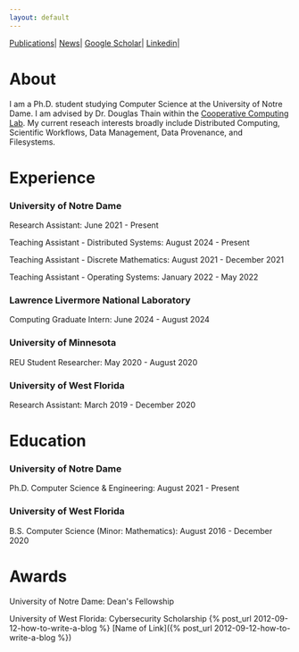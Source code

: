 ```yaml
---
layout: default
---
```


[Publications](./publications.html)|
[News](./news.html)|
[Google Scholar](https://scholar.google.com/citations?user=Zy8_mrwAAAAJ&hl=en)|
[Linkedin](https://www.linkedin.com/in/barry-sly-delgado-486b67134/)|

# About

I am a Ph.D. student studying Computer Science at the University of Notre Dame. I am advised by Dr. Douglas Thain within the [Cooperative Computing Lab](https://ccl.cse.nd.edu/). My current reseach interests broadly include Distributed Computing, Scientific Workflows, Data Management, Data Provenance, and Filesystems.

# Experience
### University of Notre Dame

Research Assistant: June 2021 - Present

Teaching Assistant - Distributed Systems: August 2024 - Present

Teaching Assistant - Discrete Mathematics: August 2021 - December 2021

Teaching Assistant - Operating Systems: January 2022 - May 2022

### Lawrence Livermore National Laboratory

Computing Graduate Intern: June 2024 - August 2024

### University of Minnesota

REU Student Researcher: May 2020 - August 2020

### University of West Florida
Research Assistant: March 2019 - December 2020


# Education 

### University of Notre Dame

Ph.D. Computer Science & Engineering: August 2021 - Present

### University of West Florida

B.S. Computer Science (Minor: Mathematics): August 2016 - December 2020

# Awards

University of Notre Dame: Dean's Fellowship

University of West Florida: Cybersecurity Scholarship
{% post_url 2012-09-12-how-to-write-a-blog %}
[Name of Link]({% post_url 2012-09-12-how-to-write-a-blog %})


